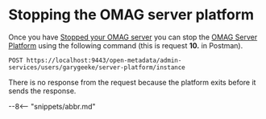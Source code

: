 <!-- SPDX-License-Identifier: CC-BY-4.0 -->
<!-- Copyright Contributors to the ODPi Egeria project. -->

# Stopping the OMAG server platform

Once you have [Stopped your OMAG server](/education/tutorials/omag-server-tutorial/task-stopping-omag-server) you can stop the [OMAG Server Platform](/concepts/omag-server-platform) using the following command (this is request **10.** in Postman).

```
POST https://localhost:9443/open-metadata/admin-services/users/garygeeke/server-platform/instance
```

There is no response from the request because the platform exits before it sends the response.

--8<-- "snippets/abbr.md"
